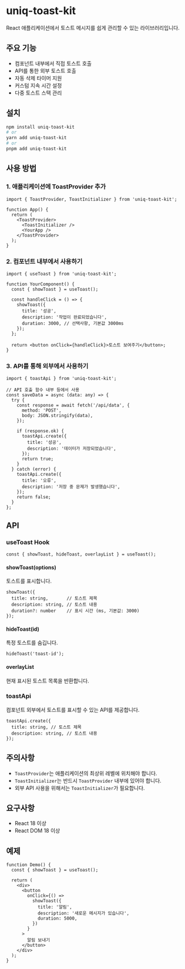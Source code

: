 # uniq-toast-kit

React 애플리케이션에서 토스트 메시지를 쉽게 관리할 수 있는 라이브러리입니다.

## 주요 기능

- 컴포넌트 내부에서 직접 토스트 호출
- API를 통한 외부 토스트 호출
- 자동 삭제 타이머 지원
- 커스텀 지속 시간 설정
- 다중 토스트 스택 관리

## 설치

```bash
npm install uniq-toast-kit
# or
yarn add uniq-toast-kit
# or
pnpm add uniq-toast-kit
```

## 사용 방법

### 1. 애플리케이션에 ToastProvider 추가

```tsx
import { ToastProvider, ToastInitializer } from 'uniq-toast-kit';

function App() {
  return (
    <ToastProvider>
      <ToastInitializer />
      <YourApp />
    </ToastProvider>
  );
}
```

### 2. 컴포넌트 내부에서 사용하기

```tsx
import { useToast } from 'uniq-toast-kit';

function YourComponent() {
  const { showToast } = useToast();

  const handleClick = () => {
    showToast({
      title: '성공',
      description: '작업이 완료되었습니다',
      duration: 3000, // 선택사항, 기본값 3000ms
    });
  };

  return <button onClick={handleClick}>토스트 보여주기</button>;
}
```

### 3. API를 통해 외부에서 사용하기

```tsx
import { toastApi } from 'uniq-toast-kit';

// API 호출 함수 내부 등에서 사용
const saveData = async (data: any) => {
  try {
    const response = await fetch('/api/data', {
      method: 'POST',
      body: JSON.stringify(data),
    });

    if (response.ok) {
      toastApi.create({
        title: '성공',
        description: '데이터가 저장되었습니다',
      });
      return true;
    }
  } catch (error) {
    toastApi.create({
      title: '오류',
      description: '저장 중 문제가 발생했습니다',
    });
    return false;
  }
};
```

## API

### useToast Hook

```tsx
const { showToast, hideToast, overlayList } = useToast();
```

#### showToast(options)

토스트를 표시합니다.

```tsx
showToast({
  title: string,       // 토스트 제목
  description: string, // 토스트 내용
  duration?: number    // 표시 시간 (ms, 기본값: 3000)
});
```

#### hideToast(id)

특정 토스트를 숨깁니다.

```tsx
hideToast('toast-id');
```

#### overlayList

현재 표시된 토스트 목록을 반환합니다.

### toastApi

컴포넌트 외부에서 토스트를 표시할 수 있는 API를 제공합니다.

```tsx
toastApi.create({
  title: string, // 토스트 제목
  description: string, // 토스트 내용
});
```

## 주의사항

- `ToastProvider`는 애플리케이션의 최상위 레벨에 위치해야 합니다.
- `ToastInitializer`는 반드시 `ToastProvider` 내부에 있어야 합니다.
- 외부 API 사용을 위해서는 `ToastInitializer`가 필요합니다.

## 요구사항

- React 18 이상
- React DOM 18 이상

## 예제

```tsx
function Demo() {
  const { showToast } = useToast();

  return (
    <div>
      <button
        onClick={() =>
          showToast({
            title: '알림',
            description: '새로운 메시지가 있습니다',
            duration: 5000,
          })
        }
      >
        알림 보내기
      </button>
    </div>
  );
}
```
